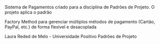 Sistema de Pagamentos criado para a disciplina de Padrões de Projeto. O projeto aplica o padrão 

Factory Method para gerenciar múltiplos métodos de pagamento (Cartão, PayPal, etc.) de forma flexível e desacoplada

Laura Reded de Melo - Universidade Positivo 
Padrões de Projeto